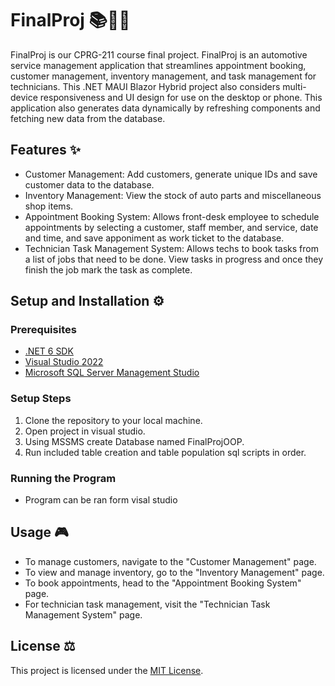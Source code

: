 # FinalProj 📚💼🚀

FinalProj is our CPRG-211 course final project.
FinalProj is an automotive service management application that streamlines appointment booking, customer management, inventory management, and task management for technicians.
This .NET MAUI Blazor Hybrid project also considers multi-device responsiveness and UI design for use on the desktop or phone. 
This application also generates data dynamically by refreshing components and fetching new data from the database.

## Features ✨
- Customer Management: Add customers, generate unique IDs and save customer data to the database.
- Inventory Management: View the stock of auto parts and miscellaneous shop items.
- Appointment Booking System: Allows front-desk employee to schedule appointments by selecting a customer, staff member, and service, date and time, and save apponiment as work ticket to the database.
- Technician Task Management System: Allows techs to book tasks from a list of jobs that need to be done. View tasks in progress and once they finish the job mark the task as complete.

## Setup and Installation ⚙️
### Prerequisites
- [.NET 6 SDK](https://dotnet.microsoft.com/download/dotnet/6.0)
- [Visual Studio 2022](https://visualstudio.microsoft.com/downloads/)
- [Microsoft SQL Server Management Studio](https://learn.microsoft.com/en-us/sql/ssms/download-sql-server-management-studio-ssms?view=sql-server-ver16)

### Setup Steps
1. Clone the repository to your local machine.
2. Open project in visual studio.
3. Using MSSMS create Database named FinalProjOOP.
4. Run included table creation and table population sql scripts in order.

### Running the Program
- Program can be ran form visal studio

## Usage 🎮
- To manage customers, navigate to the "Customer Management" page.
- To view and manage inventory, go to the "Inventory Management" page.
- To book appointments, head to the "Appointment Booking System" page.
- For technician task management, visit the "Technician Task Management System" page.

## License ⚖️
This project is licensed under the [MIT License](https://choosealicense.com/licenses/mit/).
